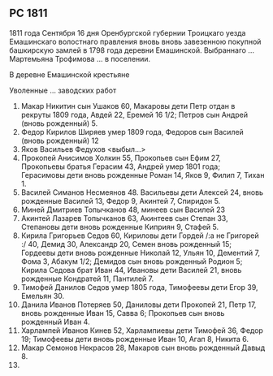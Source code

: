 ## РС 1811 

1811 года Сентября 16 дня Оренбургской губернии Троицкаго уезда Емашинскаго волостнаго правления вновь вновь завезенною покупной башкирскую замлей в 1798 года деревни Емашинской. Выбраннаго ... Мартемьяна Трофимова ... в поселении.

В деревне Емашинской крестьяне

Уволенные ... заводских работ

<!-- Причислены по укащу кащенной палыты пармской губернии ... волости 1801 года -->

1. Макар Никитин сын Ушаков 60, Макаровы дети Петр отдан в рекруты 1809 года, Авдей 22, Еремей 16 1/2; Петров сын Андрей (вновь рожденный) 5.
2. Федор Кирилов Ширяев умер 1809 года, Федоров сын Василей (вновь рожденный) 12
3. Яков Васильев Федухов <выбыл...>
4. Прокопей Анисимов Холкин 55, Прокопьев сын Ефим 27, Прокопьевы братья Герасим 43, Андрей умер 1801 года; Герасимовы дети вновь рожденные Роман 14, Яков 9, Филип 7, Тихан 1.
5. Василей Симанов Несмеянов 48. Васильевы дети Алексей 24, вновь рожденные Василей 13, Федор 9, Акинтей 7, Спиридон 5.
6. Миней Дмитриев Топычканов 48, минеев сын Василей 23
7. Акинтей Лазарев Топычканов 63, Акинтеев сын Степан 33, Степановы дети вновь рожденные Киприян 9, Стафей 5.
8. Кирила Григорьев Седов 60, Кириловы дети Гордей /:а не Григорей :/ 40, Демид 30, Александр 20, Семен вновь рожденный 15; Гордеевы дети вновь рожденные Николай 12, Ульян 10, Дементий 7, Фома 3, Абакум 1/2; Демидов сын вновь рожденный Родион 5; Кирила Седова брат Иван 44, Ивановы дети Василей 21, вновь рожденные Кондратей 11, Пантилей 7.
9. Тимофей Данилов Седов умер 1805 года, Тимофеевы дети Егор 39, Емельян 30.
10. Данила Иванов Потеряев 50, Даниловы дети Прокопей 21, Петр 17, вновь рожденные Иван 15, Савва 6; Прокопьев сын вновь рожденный Иван 4.
11. Харлампей Иванов Кинев 52, Харлампиевы дети Тимофей 36, Федор 19; Тимофеевы дети вновь рожденные Иван 10, Агап 8, Никита 6.
12. Макар Семонов Некрасов 28, Макаров сын вновь рожденный Давыд 8.
13. 